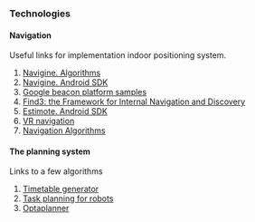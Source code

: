 ### Technologies

#### Navigation
Useful links for implementation indoor positioning system.

1) [Navigine. Algorithms](https://github.com/Navigine/Indoor-Positioning-And-Navigation-Algorithms)
2) [Navigine. Android SDK ](https://github.com/Navigine/Indoor-Navigation-Android-Mobile-SDK-2.0)
3) [Google beacon platform samples](https://github.com/google/beacon-platform)
4) [Find3: the Framework for Internal Navigation and Discovery](https://github.com/schollz/find3)
5) [Estimote. Android SDK](https://github.com/Estimote/Android-Proximity-SDK)
6) [VR navigation](https://github.com/RoyceThomasIype/AugmentedRealityIndoorNavigation)
7) [Navigation Algorithms](https://github.com/advoard/advoard_localization)

#### The planning system
Links to a few algorithms 
1) [Timetable generator](https://github.com/NDresevic/timetable-generator)
2) [Task planning for robots](https://github.com/epfl-lasa/bimanual-task-motion-planning)
3) [Optaplanner](https://github.com/kiegroup/optaplanner)
